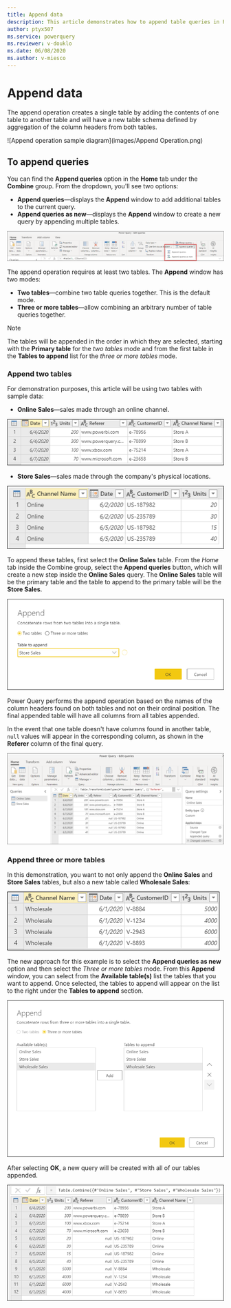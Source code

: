 ```yaml
---
title: Append data
description: This article demonstrates how to append table queries in Power Query.
author: ptyx507
ms.service: powerquery
ms.reviewer: v-douklo
ms.date: 06/08/2020
ms.author: v-miesco
---
```


# Append data

The append operation creates a single table by adding the contents of one table to another table and will have a new table schema defined by aggregation of the column headers from both tables.

![Append operation sample diagram](images/Append Operation.png)

## To append queries

You can find the **Append queries** option in the **Home** tab under the **Combine** group. From the dropdown, you'll see two options:

* **Append queries**&mdash;displays the **Append** window to add additional tables to the current query.
* **Append queries as new**&mdash;displays the **Append** window to create a new query by appending multiple tables.

![Append queries icons](images/me-append-queries-icons.png)

The append operation requires at least two tables. The **Append** window has two modes:
* **Two tables**&mdash;combine two table queries together. This is the default mode.
* **Three or more tables**&mdash;allow combining an arbitrary number of table queries together.

>[!Note]
>The tables will be appended in the order in which they are selected, starting with the **Primary table** for the *two tables* mode and from the first table in the **Tables to append** list for the *three or more tables* mode.

### Append two tables

For demonstration purposes, this article will be using two tables with sample data:

* **Online Sales**&mdash;sales made through an online channel.

![Sample online sales table](images/me-append-queries-sample-online-sales.png)

* **Store Sales**&mdash;sales made through the company's physical locations.

![Sample store sales table](images/me-append-queries-sample-store-sales.png)

To append these tables, first select the **Online Sales** table. From the *Home* tab inside the Combine group, select the **Append queries** button, which will create a new step inside the **Online Sales** query. The **Online Sales** table will be the primary table and the table to append to the primary table will be the **Store Sales**.

![Sample append two tables](images/me-append-queries-sample-two-tables-window.png)

Power Query performs the append operation based on the names of the column headers found on both tables and not on their ordinal position. The final appended table will have all columns from all tables appended. 

In the event that one table doesn't have columns found in another table, `null` values will appear in the corresponding column, as shown in the **Referer** column of the final query.

![Sample output append two tables](images/me-append-queries-sample-two-tables-output.png)

### Append three or more tables

In this demonstration, you want to not only append the **Online Sales** and **Store Sales** tables, but also a new table called **Wholesale Sales**:

![Sample wholesale sales table](images/me-append-queries-sample-wholesale-sales.png)

The new approach for this example is to select the **Append queries as new** option and then select the *Three or more tables* mode. From this **Append** window, you can select from the **Available table(s)** list the tables that you want to append. Once selected, the tables to append will appear on the list to the right under the **Tables to append** section.

![Three or more tables sample append window](images/me-append-queries-sample-three-more-tables-window.png)

After selecting **OK**, a new query will be created with all of our tables appended.

![Three or more tables sample append output](images/me-append-queries-sample-three-more-tables-output.png)
